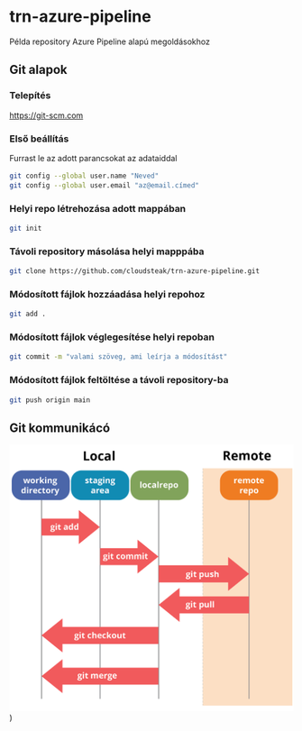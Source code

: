 # trn-azure-pipeline

Példa repository Azure Pipeline alapú megoldásokhoz

## Git alapok


### Telepítés

https://git-scm.com

### Első beállítás

Furrast le az adott parancsokat az adataiddal

```bash
git config --global user.name "Neved"
git config --global user.email "az@email.címed"
```

### Helyi repo létrehozása adott mappában

```bash
git init
```

### Távoli repository másolása helyi mapppába

```bash
git clone https://github.com/cloudsteak/trn-azure-pipeline.git
```

### Módosított fájlok hozzáadása helyi repohoz

```bash
git add .
```

### Módosított fájlok véglegesítése helyi repoban

```bash
git commit -m "valami szöveg, ami leírja a módosítást"
```

### Módosított fájlok feltöltése a távoli repository-ba

```bash
git push origin main
```


## Git kommunikácó

![Git Communication](images/git01.png))